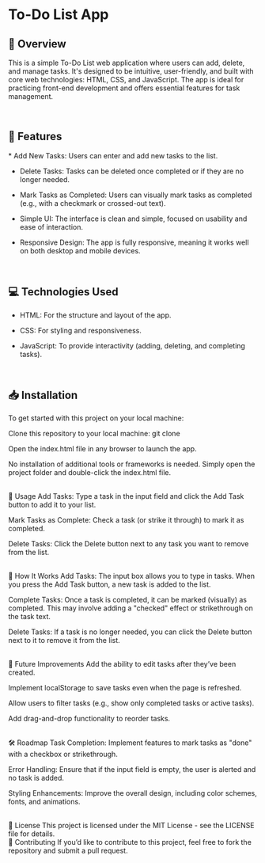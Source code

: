 <h1> To-Do List App </h1>

<h2>📖 Overview </h2>
<p>This is a simple To-Do List web application where users can add, delete, and manage tasks. It's designed to be intuitive, user-friendly, and built with core web technologies: HTML, CSS, and JavaScript. The app is ideal for practicing front-end development and offers essential features for task management.</p>
<br>
<h2> 🚀 Features </h2>
<p>
* Add New Tasks: Users can enter and add new tasks to the list.

* Delete Tasks: Tasks can be deleted once completed or if they are no longer needed.
  
* Mark Tasks as Completed: Users can visually mark tasks as completed (e.g., with a checkmark or crossed-out text).
  
* Simple UI: The interface is clean and simple, focused on usability and ease of interaction.
  
* Responsive Design: The app is fully responsive, meaning it works well on both desktop and mobile devices.</p>

<br>
<h2> 💻 Technologies Used </h2>

* HTML: For the structure and layout of the app.
*  CSS: For styling and responsiveness.

* JavaScript: To provide interactivity (adding, deleting, and completing tasks).

<br>
<h2> 📥 Installation </h2>
<p>To get started with this project on your local machine:

Clone this repository to your local machine:
git clone <repository-url>

Open the index.html file in any browser to launch the app. 

No installation of additional tools or frameworks is needed. Simply open the project folder and double-click the index.html file. </p>

<br>
📱 Usage
Add Tasks: Type a task in the input field and click the Add Task button to add it to your list.

Mark Tasks as Complete: Check a task (or strike it through) to mark it as completed.

Delete Tasks: Click the Delete button next to any task you want to remove from the list.

<br>
🔧 How It Works
Add Tasks: The input box allows you to type in tasks. When you press the Add Task button, a new task is added to the list.

Complete Tasks: Once a task is completed, it can be marked (visually) as completed. This may involve adding a "checked" effect or strikethrough on the task text.

Delete Tasks: If a task is no longer needed, you can click the Delete button next to it to remove it from the list.

<br>
🌱 Future Improvements
Add the ability to edit tasks after they’ve been created.

Implement localStorage to save tasks even when the page is refreshed.

Allow users to filter tasks (e.g., show only completed tasks or active tasks).

Add drag-and-drop functionality to reorder tasks.

<br>
🛠️ Roadmap
Task Completion: Implement features to mark tasks as "done" with a checkbox or strikethrough.

Error Handling: Ensure that if the input field is empty, the user is alerted and no task is added.

Styling Enhancements: Improve the overall design, including color schemes, fonts, and animations.

<br>
📝 License
This project is licensed under the MIT License - see the LICENSE file for details.

<br>
🤝 Contributing
If you’d like to contribute to this project, feel free to fork the repository and submit a pull request.
